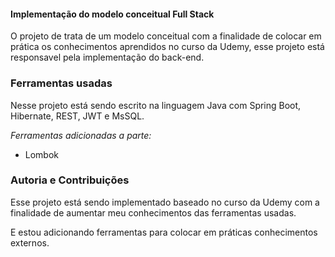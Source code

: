 ####  Implementação do modelo conceitual Full Stack

O projeto de trata de um modelo conceitual com a finalidade de colocar em prática os conhecimentos aprendidos no curso da Udemy, esse projeto está responsavel pela implementação 
do back-end.


### Ferramentas usadas

Nesse projeto está sendo escrito na linguagem Java com Spring Boot, Hibernate, REST, JWT e MsSQL.

*Ferramentas adicionadas a parte:*

- Lombok



### Autoria e Contribuições

Esse projeto está sendo implementado baseado no curso da Udemy com a finalidade de aumentar meu conhecimentos das ferramentas usadas.

E estou adicionando ferramentas para colocar em práticas conhecimentos externos.



 